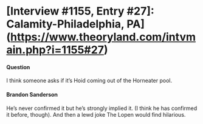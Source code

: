 # [Interview #1155, Entry #27]: Calamity-Philadelphia, PA](https://www.theoryland.com/intvmain.php?i=1155#27)

#### Question

I think someone asks if it’s Hoid coming out of the Horneater pool.

#### Brandon Sanderson

He’s never confirmed it but he’s strongly implied it. (I think he has confirmed it before, though). And then a lewd joke The Lopen would find hilarious.


